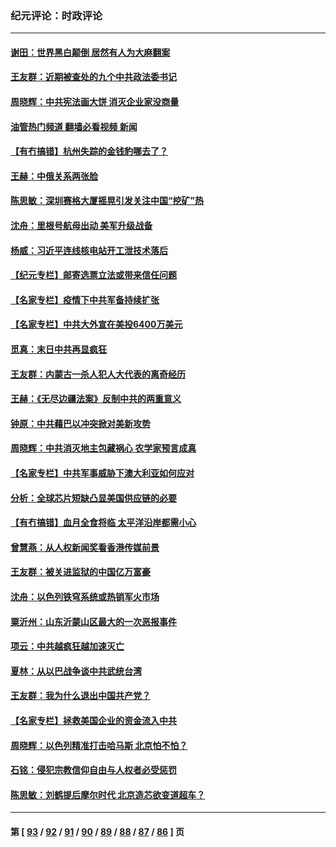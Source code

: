 ### 纪元评论：时政评论
---
#### [谢田：世界黑白颠倒 居然有人为大麻翻案](../../pages/nsc1025/n12965051.md?05220330) 
#### [王友群：近期被查处的九个中共政法委书记](../../pages/nsc1025/n12964298.md?05220330) 
#### [周晓辉：中共宪法画大饼 消灭企业家没商量](../../pages/nsc1025/n12963412.md?05220330) 
#### [油管热门频道 翻墙必看视频 新闻](ok?05220330)
#### [【有冇搞错】杭州失踪的金钱豹哪去了？](../../pages/nsc1025/n12961559.md?05220330) 
#### [王赫：中俄关系两张脸](../../pages/nsc1025/n12962434.md?05220330) 
#### [陈思敏：深圳赛格大厦摇晃引发关注中国“挖矿”热](../../pages/nsc1025/n12962549.md?05220330) 
#### [沈舟：里根号航母出动 美军升级战备](../../pages/nsc1025/n12962200.md?05220330) 
#### [杨威：习近平连线核电站开工泄技术落后](../../pages/nsc1025/n12961265.md?05220330) 
#### [【纪元专栏】邮寄选票立法或带来信任问题](../../pages/nsc1025/n12961571.md?05220330) 
#### [【名家专栏】疫情下中共军备持续扩张](../../pages/nsc1025/n12960829.md?05220330) 
#### [【名家专栏】中共大外宣在美投6400万美元](../../pages/nsc1025/n12960678.md?05220330) 
#### [觅真：末日中共再显疯狂](../../pages/nsc1025/n12959857.md?05220330) 
#### [王友群：内蒙古一杀人犯人大代表的离奇经历](../../pages/nsc1025/n12959736.md?05220330) 
#### [王赫：《无尽边疆法案》反制中共的两重意义](../../pages/nsc1025/n12959234.md?05220330) 
#### [钟原：中共藉巴以冲突掀对美新攻势](../../pages/nsc1025/n12958773.md?05220330) 
#### [周晓辉：中共消灭地主包藏祸心 农学家预言成真](../../pages/nsc1025/n12958960.md?05220330) 
#### [【名家专栏】中共军事威胁下澳大利亚如何应对](../../pages/nsc1025/n12958287.md?05220330) 
#### [分析：全球芯片短缺凸显美国供应链的必要](../../pages/nsc1025/n12953590.md?05220330) 
#### [【有冇搞错】血月全食将临 太平洋沿岸都需小心](../../pages/nsc1025/n12956499.md?05220330) 
#### [曾慧燕：从人权新闻奖看香港传媒前景](../../pages/nsc1025/n12957395.md?05220330) 
#### [王友群：被关进监狱的中国亿万富豪](../../pages/nsc1025/n12956555.md?05220330) 
#### [沈舟：以色列铁穹系统或热销军火市场](../../pages/nsc1025/n12956788.md?05220330) 
#### [粟沂州：山东沂蒙山区最大的一次恶报事件](../../pages/nsc1025/n12956496.md?05220330) 
#### [项云：中共越疯狂越加速灭亡](../../pages/nsc1025/n12956354.md?05220330) 
#### [夏林：从以巴战争谈中共武统台湾](../../pages/nsc1025/n12956314.md?05220330) 
#### [王友群：我为什么退出中国共产党？](../../pages/nsc1025/n12953651.md?05220330) 
#### [【名家专栏】拯救美国企业的资金流入中共](../../pages/nsc1025/n12953572.md?05220330) 
#### [周晓辉：以色列精准打击哈马斯 北京怕不怕？](../../pages/nsc1025/n12956149.md?05220330) 
#### [石铭：侵犯宗教信仰自由与人权者必受惩罚](../../pages/nsc1025/n12955402.md?05220330) 
#### [陈思敏：刘鹤提后摩尔时代 北京造芯欲变道超车？](../../pages/nsc1025/n12954834.md?05220330) 

---
#### 第 [ [93](./93.md?05220330) / [92](./92.md?05220330) / [91](./91.md?05220330) / [90](./90.md?05220330) / [89](./89.md?05220330) / [88](./88.md?05220330) / [87](./87.md?05220330) / [86](./86.md?05220330) ] 页
